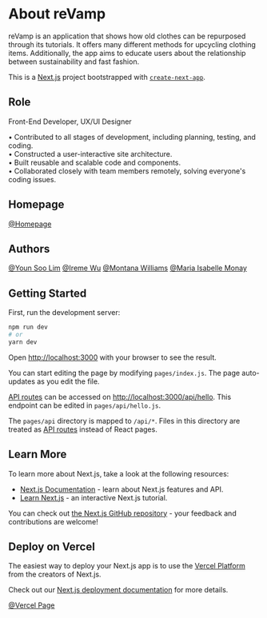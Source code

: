 # About reVamp

reVamp is an application that shows how old clothes can be repurposed through its tutorials. It offers many different methods for upcycling clothing items. Additionally, the app aims to educate users about the relationship between sustainability and fast fashion.


This is a [Next.js](https://nextjs.org/) project bootstrapped with [`create-next-app`](https://github.com/vercel/next.js/tree/canary/packages/create-next-app).


## Role

Front-End Developer, UX/UI Designer

• Contributed to all stages of development, including planning, testing, and coding.<br>
• Constructed a user-interactive site architecture.<br>
• Built reusable and scalable code and components.<br>
• Collaborated closely with team members remotely, solving everyone's coding issues.<br>


## Homepage
[@Homepage](https://revamp-yslim.vercel.app/)


## Authors

[@Youn Soo Lim](https://www.linkedin.com/in/younsoo-lim)
[@Ireme Wu](https://www.linkedin.com/in/irenewuu/)
[@Montana Williams](https://www.instagram.com/montanaawilliams/?hl=en)
[@Maria Isabelle Monay](https://www.linkedin.com/in/maria-isabelle-monay-a11610150/)


## Getting Started

First, run the development server:

```bash
npm run dev
# or
yarn dev
```

Open [http://localhost:3000](http://localhost:3000) with your browser to see the result.

You can start editing the page by modifying `pages/index.js`. The page auto-updates as you edit the file.

[API routes](https://nextjs.org/docs/api-routes/introduction) can be accessed on [http://localhost:3000/api/hello](http://localhost:3000/api/hello). This endpoint can be edited in `pages/api/hello.js`.

The `pages/api` directory is mapped to `/api/*`. Files in this directory are treated as [API routes](https://nextjs.org/docs/api-routes/introduction) instead of React pages.

## Learn More

To learn more about Next.js, take a look at the following resources:

- [Next.js Documentation](https://nextjs.org/docs) - learn about Next.js features and API.
- [Learn Next.js](https://nextjs.org/learn) - an interactive Next.js tutorial.

You can check out [the Next.js GitHub repository](https://github.com/vercel/next.js/) - your feedback and contributions are welcome!

## Deploy on Vercel

The easiest way to deploy your Next.js app is to use the [Vercel Platform](https://vercel.com/new?utm_medium=default-template&filter=next.js&utm_source=create-next-app&utm_campaign=create-next-app-readme) from the creators of Next.js.

Check out our [Next.js deployment documentation](https://nextjs.org/docs/deployment) for more details.

[@Vercel Page](https://revamp-yslim.vercel.app/)
